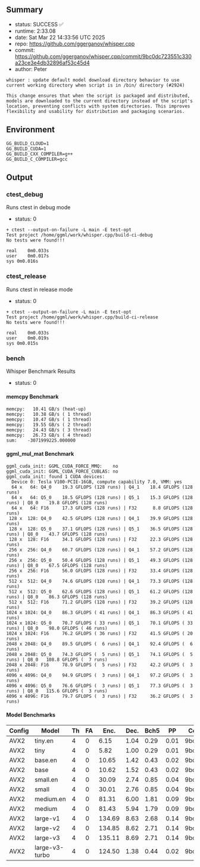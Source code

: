 ## Summary

- status:  SUCCESS ✅
- runtime: 2:33.08
- date:    Sat Mar 22 14:33:56 UTC 2025
- repo:    https://github.com/ggerganov/whisper.cpp
- commit:  https://github.com/ggerganov/whisper.cpp/commit/9bc0dc723551c330a23ce3e4db32896af53c45d4
- author:  Peter
```
whisper : update default model download directory behavior to use current working directory when script is in /bin/ directory (#2924)

This change ensures that when the script is packaged and distributed, models are downloaded to the current directory instead of the script's location, preventing conflicts with system directories. This improves flexibility and usability for distribution and packaging scenarios.
```

## Environment

```
GG_BUILD_CLOUD=1
GG_BUILD_CUDA=1
GG_BUILD_CXX_COMPILER=g++
GG_BUILD_C_COMPILER=gcc
```

## Output

### ctest_debug

Runs ctest in debug mode
- status: 0
```
+ ctest --output-on-failure -L main -E test-opt
Test project /home/ggml/work/whisper.cpp/build-ci-debug
No tests were found!!!

real	0m0.033s
user	0m0.017s
sys	0m0.016s
```
### ctest_release

Runs ctest in release mode
- status: 0
```
+ ctest --output-on-failure -L main -E test-opt
Test project /home/ggml/work/whisper.cpp/build-ci-release
No tests were found!!!

real	0m0.033s
user	0m0.019s
sys	0m0.015s
```
### bench

Whisper Benchmark Results
- status: 0
#### memcpy Benchmark

```
memcpy:   10.41 GB/s (heat-up)
memcpy:   10.38 GB/s ( 1 thread)
memcpy:   10.47 GB/s ( 1 thread)
memcpy:   19.55 GB/s ( 2 thread)
memcpy:   24.43 GB/s ( 3 thread)
memcpy:   26.73 GB/s ( 4 thread)
sum:    -3071999225.000000
```

#### ggml_mul_mat Benchmark

```
ggml_cuda_init: GGML_CUDA_FORCE_MMQ:    no
ggml_cuda_init: GGML_CUDA_FORCE_CUBLAS: no
ggml_cuda_init: found 1 CUDA devices:
  Device 0: Tesla V100-PCIE-16GB, compute capability 7.0, VMM: yes
  64 x   64: Q4_0    19.3 GFLOPS (128 runs) | Q4_1    18.4 GFLOPS (128 runs)
  64 x   64: Q5_0    18.5 GFLOPS (128 runs) | Q5_1    15.3 GFLOPS (128 runs) | Q8_0    19.8 GFLOPS (128 runs)
  64 x   64: F16     17.3 GFLOPS (128 runs) | F32      8.8 GFLOPS (128 runs)
 128 x  128: Q4_0    42.5 GFLOPS (128 runs) | Q4_1    39.9 GFLOPS (128 runs)
 128 x  128: Q5_0    37.1 GFLOPS (128 runs) | Q5_1    36.5 GFLOPS (128 runs) | Q8_0    43.7 GFLOPS (128 runs)
 128 x  128: F16     34.1 GFLOPS (128 runs) | F32     22.3 GFLOPS (128 runs)
 256 x  256: Q4_0    60.7 GFLOPS (128 runs) | Q4_1    57.2 GFLOPS (128 runs)
 256 x  256: Q5_0    50.4 GFLOPS (128 runs) | Q5_1    49.3 GFLOPS (128 runs) | Q8_0    67.5 GFLOPS (128 runs)
 256 x  256: F16     56.0 GFLOPS (128 runs) | F32     33.4 GFLOPS (128 runs)
 512 x  512: Q4_0    74.6 GFLOPS (128 runs) | Q4_1    73.3 GFLOPS (128 runs)
 512 x  512: Q5_0    62.6 GFLOPS (128 runs) | Q5_1    61.2 GFLOPS (128 runs) | Q8_0    86.3 GFLOPS (128 runs)
 512 x  512: F16     71.2 GFLOPS (128 runs) | F32     39.2 GFLOPS (128 runs)
1024 x 1024: Q4_0    86.3 GFLOPS ( 41 runs) | Q4_1    86.3 GFLOPS ( 41 runs)
1024 x 1024: Q5_0    70.7 GFLOPS ( 33 runs) | Q5_1    70.1 GFLOPS ( 33 runs) | Q8_0    98.0 GFLOPS ( 46 runs)
1024 x 1024: F16     76.2 GFLOPS ( 36 runs) | F32     41.5 GFLOPS ( 20 runs)
2048 x 2048: Q4_0    89.5 GFLOPS (  6 runs) | Q4_1    92.4 GFLOPS (  6 runs)
2048 x 2048: Q5_0    74.3 GFLOPS (  5 runs) | Q5_1    74.1 GFLOPS (  5 runs) | Q8_0   108.8 GFLOPS (  7 runs)
2048 x 2048: F16     78.9 GFLOPS (  5 runs) | F32     42.2 GFLOPS (  3 runs)
4096 x 4096: Q4_0    94.9 GFLOPS (  3 runs) | Q4_1    97.2 GFLOPS (  3 runs)
4096 x 4096: Q5_0    76.6 GFLOPS (  3 runs) | Q5_1    77.3 GFLOPS (  3 runs) | Q8_0   115.6 GFLOPS (  3 runs)
4096 x 4096: F16     79.7 GFLOPS (  3 runs) | F32     36.2 GFLOPS (  3 runs)
```

#### Model Benchmarks

|           Config |         Model |  Th |  FA |    Enc. |    Dec. |    Bch5 |      PP |  Commit |
|              --- |           --- | --- | --- |     --- |     --- |     --- |     --- |     --- |
|             AVX2 |       tiny.en |   4 |   0 |    6.15 |    1.04 |    0.29 |    0.01 | 9bc0dc72 |
|             AVX2 |          tiny |   4 |   0 |    5.82 |    1.00 |    0.29 |    0.01 | 9bc0dc72 |
|             AVX2 |       base.en |   4 |   0 |   10.65 |    1.42 |    0.43 |    0.02 | 9bc0dc72 |
|             AVX2 |          base |   4 |   0 |   10.62 |    1.52 |    0.43 |    0.02 | 9bc0dc72 |
|             AVX2 |      small.en |   4 |   0 |   30.09 |    2.74 |    0.85 |    0.04 | 9bc0dc72 |
|             AVX2 |         small |   4 |   0 |   30.01 |    2.76 |    0.85 |    0.04 | 9bc0dc72 |
|             AVX2 |     medium.en |   4 |   0 |   81.31 |    6.00 |    1.81 |    0.09 | 9bc0dc72 |
|             AVX2 |        medium |   4 |   0 |   81.43 |    5.94 |    1.79 |    0.09 | 9bc0dc72 |
|             AVX2 |      large-v1 |   4 |   0 |  134.69 |    8.63 |    2.68 |    0.14 | 9bc0dc72 |
|             AVX2 |      large-v2 |   4 |   0 |  134.85 |    8.62 |    2.71 |    0.14 | 9bc0dc72 |
|             AVX2 |      large-v3 |   4 |   0 |  135.11 |    8.69 |    2.71 |    0.14 | 9bc0dc72 |
|             AVX2 | large-v3-turbo |   4 |   0 |  124.50 |    1.38 |    0.44 |    0.02 | 9bc0dc72 |

